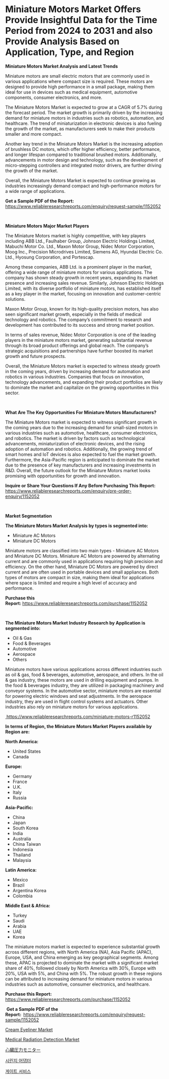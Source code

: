 <p><h1>Miniature Motors Market Offers Provide Insightful Data for the Time Period from 2024 to 2031 and also Provide Analysis Based on Application, Type, and Region</h1></p><p><strong>Miniature Motors Market Analysis and Latest Trends</strong></p>
<p><p>Miniature motors are small electric motors that are commonly used in various applications where compact size is required. These motors are designed to provide high performance in a small package, making them ideal for use in devices such as medical equipment, automotive components, consumer electronics, and more.</p><p>The Miniature Motors Market is expected to grow at a CAGR of 5.7% during the forecast period. The market growth is primarily driven by the increasing demand for miniature motors in industries such as robotics, automation, and healthcare. The trend of miniaturization in electronic devices is also fueling the growth of the market, as manufacturers seek to make their products smaller and more compact.</p><p>Another key trend in the Miniature Motors Market is the increasing adoption of brushless DC motors, which offer higher efficiency, better performance, and longer lifespan compared to traditional brushed motors. Additionally, advancements in motor design and technology, such as the development of micro-stepping controllers and integrated motor drivers, are further driving the growth of the market.</p><p>Overall, the Miniature Motors Market is expected to continue growing as industries increasingly demand compact and high-performance motors for a wide range of applications.</p></p>
<p><strong>Get a Sample PDF of the Report:&nbsp;</strong> <a href="https://www.reliableresearchreports.com/enquiry/request-sample/1152052">https://www.reliableresearchreports.com/enquiry/request-sample/1152052</a></p>
<p>&nbsp;</p>
<p><strong>Miniature Motors Major Market Players</strong></p>
<p><p>The Miniature Motors market is highly competitive, with key players including ABB Ltd., Faulhaber Group, Johnson Electric Holdings Limited, Mabuchi Motor Co. Ltd., Maxon Motor Group, Nidec Motor Corporation, Moog Inc., Precision Microdrives Limited, Siemens AG, Hyundai Electric Co. Ltd., Hyosung Corporation, and Portescap.</p><p>Among these companies, ABB Ltd. is a prominent player in the market, offering a wide range of miniature motors for various applications. The company has shown steady growth in recent years, expanding its market presence and increasing sales revenue. Similarly, Johnson Electric Holdings Limited, with its diverse portfolio of miniature motors, has established itself as a key player in the market, focusing on innovation and customer-centric solutions.</p><p>Maxon Motor Group, known for its high-quality precision motors, has also seen significant market growth, especially in the fields of medical technology and robotics. The company’s commitment to research and development has contributed to its success and strong market position.</p><p>In terms of sales revenue, Nidec Motor Corporation is one of the leading players in the miniature motors market, generating substantial revenue through its broad product offerings and global reach. The company’s strategic acquisitions and partnerships have further boosted its market growth and future prospects.</p><p>Overall, the Miniature Motors market is expected to witness steady growth in the coming years, driven by increasing demand for automation and robotics in various industries. Companies that focus on innovation, technology advancements, and expanding their product portfolios are likely to dominate the market and capitalize on the growing opportunities in this sector.</p></p>
<p>&nbsp;</p>
<p><strong>What Are The Key Opportunities For Miniature Motors Manufacturers?</strong></p>
<p><p>The Miniature Motors market is expected to witness significant growth in the coming years due to the increasing demand for small-sized motors in various industries such as automotive, healthcare, consumer electronics, and robotics. The market is driven by factors such as technological advancements, miniaturization of electronic devices, and the rising adoption of automation and robotics. Additionally, the growing trend of smart homes and IoT devices is also expected to fuel the market growth. Furthermore, the Asia-Pacific region is anticipated to dominate the market due to the presence of key manufacturers and increasing investments in R&D. Overall, the future outlook for the Miniature Motors market looks promising with opportunities for growth and innovation.</p></p>
<p><strong>Inquire or Share Your Questions If Any Before Purchasing This Report:</strong> <a href="https://www.reliableresearchreports.com/enquiry/pre-order-enquiry/1152052">https://www.reliableresearchreports.com/enquiry/pre-order-enquiry/1152052</a></p>
<p>&nbsp;</p>
<p><strong>Market Segmentation</strong></p>
<p><strong>The Miniature Motors Market Analysis by types is segmented into:</strong></p>
<p><ul><li>Miniature AC Motors</li><li>Miniature DC Motors</li></ul></p>
<p><p>Miniature motors are classified into two main types - Miniature AC Motors and Miniature DC Motors. Miniature AC Motors are powered by alternating current and are commonly used in applications requiring high precision and efficiency. On the other hand, Miniature DC Motors are powered by direct current and are often used in portable devices and small appliances. Both types of motors are compact in size, making them ideal for applications where space is limited and require a high level of accuracy and performance.</p></p>
<p><strong>Purchase this Report:&nbsp;</strong><a href="https://www.reliableresearchreports.com/purchase/1152052">https://www.reliableresearchreports.com/purchase/1152052</a></p>
<p>&nbsp;</p>
<p><strong>The Miniature Motors Market Industry Research by Application is segmented into:</strong></p>
<p><ul><li>Oil & Gas</li><li>Food & Beverages</li><li>Automotive</li><li>Aerospace</li><li>Others</li></ul></p>
<p><p>Miniature motors have various applications across different industries such as oil & gas, food & beverages, automotive, aerospace, and others. In the oil & gas industry, these motors are used in drilling equipment and pumps. In the food & beverages industry, they are utilized in packaging machinery and conveyor systems. In the automotive sector, miniature motors are essential for powering electric windows and seat adjustments. In the aerospace industry, they are used in flight control systems and actuators. Other industries also rely on miniature motors for various applications.</p></p>
<p><a href="https://www.reliableresearchreports.com/miniature-motors-r1152052">&nbsp;https://www.reliableresearchreports.com/miniature-motors-r1152052</a></p>
<p><strong>In terms of Region, the Miniature Motors Market Players available by Region are:</strong></p>
<p>
    <p> <strong> North America: </strong>
        <ul>
            <li>United States</li>
            <li>Canada</li>
        </ul>
        </p> 
    <p> <strong> Europe: </strong>
        <ul>
            <li>Germany</li>
            <li>France</li>
            <li>U.K.</li>
            <li>Italy</li>
            <li>Russia</li>
        </ul>
        </p> 
    <p> <strong> Asia-Pacific: </strong>
        <ul>
            <li>China</li>
            <li>Japan</li>
            <li>South Korea</li>
            <li>India</li>
            <li>Australia</li>
            <li>China Taiwan</li>
            <li>Indonesia</li>
            <li>Thailand</li>
            <li>Malaysia</li>
        </ul>
        </p> 
    <p> <strong> Latin America: </strong>
        <ul>
            <li>Mexico</li>
            <li>Brazil</li>
            <li>Argentina Korea</li>
            <li>Colombia</li>
        </ul>
        </p> 
    <p> <strong> Middle East & Africa: </strong>
        <ul>
            <li>Turkey</li>
            <li>Saudi</li>
            <li>Arabia</li>
            <li>UAE</li>
            <li>Korea</li>
        </ul>
    </p>
    </p>
<p><p>The miniature motors market is expected to experience substantial growth across different regions, with North America (NA), Asia Pacific (APAC), Europe, USA, and China emerging as key geographical segments. Among these, APAC is projected to dominate the market with a significant market share of 40%, followed closely by North America with 30%, Europe with 20%, USA with 5%, and China with 5%. The robust growth in these regions can be attributed to increasing demand for miniature motors in various industries such as automotive, consumer electronics, and healthcare.</p></p>
<p><strong>Purchase this Report: </strong><a href="https://www.reliableresearchreports.com/purchase/1152052">https://www.reliableresearchreports.com/purchase/1152052</a></p>
<p>&nbsp;<strong>Get a Sample PDF of the Report:&nbsp;&nbsp;</strong><a href="https://www.reliableresearchreports.com/enquiry/request-sample/1152052">https://www.reliableresearchreports.com/enquiry/request-sample/1152052</a></p>
<p><strong></strong></p>
<p><p><a href="https://www.linkedin.com/pulse/cream-eyeliner-market-trends-forecast-competitive-analysis-zm2xe?trackingId=qKJKChp6cw6oep79%2FRhbEw%3D%3D">Cream Eyeliner Market</a></p><p><a href="https://www.linkedin.com/pulse/medical-radiation-detection-market-insights-cagr-trends-c53te?trackingId=22I2BjeVluXE%2FUSjuncgAw%3D%3D">Medical Radiation Detection Market</a></p><p><a href="https://medium.com/@dylancoleman70/%E5%BF%83%E8%87%93%E5%9C%A7%E3%83%A2%E3%83%8B%E3%82%BF%E3%83%BC%E5%B8%82%E5%A0%B4%E3%81%AE%E6%B4%9E%E5%AF%9F-%E5%B8%82%E5%A0%B4%E5%8B%95%E5%90%91-%E6%88%90%E9%95%B7-%E4%BA%88%E6%B8%AC-2024%E5%B9%B4%E3%81%8B%E3%82%892031%E5%B9%B4%E3%81%BE%E3%81%A7-e3e9a1f5d716">心臓圧力モニター</a></p><p><a href="https://medium.com/@snake68678/%EC%A3%BC%EC%82%AC-%EB%B0%94%EB%8A%98-%EC%96%B4%EB%8C%91%ED%84%B0-%EC%8B%9C%EC%9E%A5-%EC%A1%B0%EC%82%AC-%EB%B3%B4%EA%B3%A0%EC%84%9C-%EA%B7%B8-%EC%97%AD%EC%82%AC-%EB%B0%8F-2024%EB%85%84%EB%B6%80%ED%84%B0-2031%EB%85%84%EA%B9%8C%EC%A7%80%EC%9D%98-%EC%98%88%EC%B8%A1-a788e06bda5e">시린지 어댑터</a></p><p><a href="https://medium.com/@mehereenadusoye/%EA%B2%8C%EC%9D%B4%ED%8A%B8-%EC%84%9C%EB%B9%84%EC%8A%A4-%EC%8B%9C%EC%9E%A5-2031%EB%85%84%EA%B9%8C%EC%A7%80%EC%9D%98-%ED%8A%B8%EB%A0%8C%EB%93%9C-%EC%98%88%EC%B8%A1-%EB%B0%8F-%EA%B2%BD%EC%9F%81-%EB%B6%84%EC%84%9D-3bae713cacc6">게이트 서비스</a></p></p>